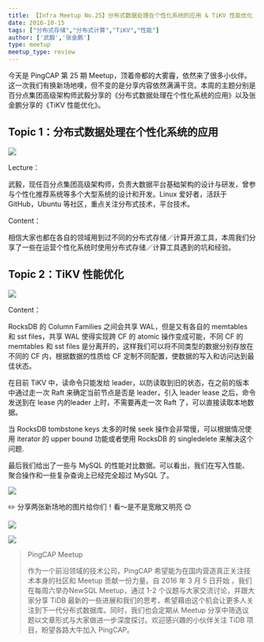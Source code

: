 ```yaml
---
title: 【Infra Meetup No.25】分布式数据处理在个性化系统的应用 & TiKV 性能优化
date: 2016-10-15
tags: ["分布式存储","分布式计算","TiKV","性能"]
author: ['武毅','张金鹏']
type: meetup
meetup_type: review
---
```



今天是 PingCAP 第 25 期 Meetup，顶着帝都的大雾霾，依然来了很多小伙伴。这一次我们有换新场地噢，但不变的是分享内容依然满满干货。本周的主题分别是百分点集团高级架构师武毅分享的《分布式数据处理在个性化系统的应用》以及张金鹏分享的《TiKV 性能优化》。

## Topic 1：分布式数据处理在个性化系统的应用

![](http://upload-images.jianshu.io/upload_images/542677-7dc34b277df3f507?imageMogr2/auto-orient/strip%7CimageView2/2/w/1240)

Lecture：

武毅，现任百分点集团高级架构师，负责大数据平台基础架构的设计与研发，曾参与个性化推荐系统等多个大型系统的设计和开发。Linux 爱好者，活跃于 GitHub，Ubuntu 等社区，重点关注分布式技术，平台技术。

Content：

相信大家也都在各自的领域用到过不同的分布式存储／计算开源工具，本周我们分享了一些在运营个性化系统时使用分布式存储／计算工具遇到的坑和经验。

## Topic 2：TiKV 性能优化

![](http://upload-images.jianshu.io/upload_images/542677-fbbfa079bd59de24?imageMogr2/auto-orient/strip%7CimageView2/2/w/1240)

Content：

RocksDB 的 Column Families 之间会共享 WAL，但是又有各自的 memtables 和 sst files，共享 WAL 使得实现跨 CF 的 atomic 操作变成可能，不同 CF 的 memtables 和 sst files 是分离开的，这样我们可以将不同类型的数据分别存放在不同的 CF 内，根据数据的性质给 CF 定制不同配置，使数据的写入和访问达到最佳状态。

在目前 TiKV 中，读命令只能发给 leader，以防读取到旧的状态，在之前的版本中通过走一次 Raft 来确定当前节点是否是 leader，引入 leader lease 之后，命令发送到在 lease 内的leader 上时，不需要再走一次 Raft 了，可以直接读取本地数据。

当 RocksDB tombstone keys 太多的时候 seek 操作会非常慢，可以根据情况使用 iterator 的 upper bound 功能或者使用 RocksDB 的 singledelete 来解决这个问题.

最后我们给出了一些与 MySQL 的性能对比数据。可以看出，我们在写入性能、聚合操作和一些复杂查询上已经完全超过 MySQL 了。

![](http://upload-images.jianshu.io/upload_images/542677-9bef5f61070f580e?imageMogr2/auto-orient/strip%7CimageView2/2/w/1240)

✏️ 分享两张新场地的图片给你们！看～是不是宽敞又明亮 😊

![](http://upload-images.jianshu.io/upload_images/542677-ff4feddbdd0edc99?imageMogr2/auto-orient/strip%7CimageView2/2/w/1240)

![](http://upload-images.jianshu.io/upload_images/542677-a247a4664b4c9f03?imageMogr2/auto-orient/strip%7CimageView2/2/w/1240)

>PingCAP Meetup 
>
>作为一个前沿领域的技术公司，PingCAP 希望能为在国内营造真正关注技术本身的社区和 Meetup 贡献一份力量。自 2016 年 3 月 5 日开始 ，我们在每周六举办NewSQL Meetup，通过 1-2 个议题与大家交流讨论，并跟大家分享 TiDB 最新的一些进展和我们的思考，希望藉由这个机会让更多人关注到下一代分布式数据库。同时，我们也会定期从 Meetup 分享中筛选议题以文章形式与大家做进一步深度探讨。欢迎感兴趣的小伙伴关注 TiDB 项目，盼望各路大牛加入 PingCAP。
